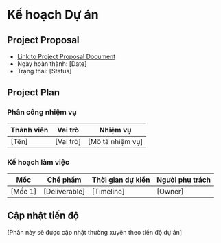 # Kế hoạch Dự án

## Project Proposal
- [Link to Project Proposal Document](docs/project-proposal.md)
- Ngày hoàn thành: [Date]
- Trạng thái: [Status]

## Project Plan

### Phân công nhiệm vụ
| Thành viên | Vai trò | Nhiệm vụ |
|------------|---------|----------|
| [Tên] | [Vai trò] | [Mô tả nhiệm vụ] |

### Kế hoạch làm việc
| Mốc | Chế phẩm | Thời gian dự kiến | Người phụ trách |
|-----|----------|-------------------|-----------------|
| [Mốc 1] | [Deliverable] | [Timeline] | [Owner] |

## Cập nhật tiến độ
[Phần này sẽ được cập nhật thường xuyên theo tiến độ dự án]
